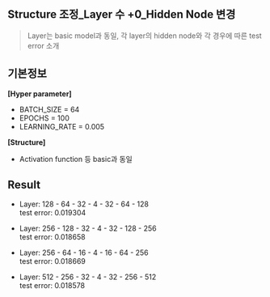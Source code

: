 ## Structure 조정_Layer 수 +0_Hidden Node 변경
> Layer는 basic model과 동일, 각 layer의 hidden node와 각 경우에 따른 test error 소개

기본정보
---
<b>[Hyper parameter]</b></br>
* BATCH_SIZE = 64 </br>
* EPOCHS = 100 </br>
* LEARNING_RATE = 0.005 </br>

<b>[Structure]</b></br>
* Activation function 등 basic과 동일 </br>

Result
---
* Layer: 128 - 64 - 32 - 4 - 32 - 64 - 128 </br>
test error: 0.019304 </br>

* Layer: 256 - 128 - 32 - 4 - 32 - 128 - 256 </br>
test error: 0.018658 </br>

* Layer: 256 - 64 - 16 - 4 - 16 - 64 - 256 </br>
test error: 0.018669 </br>

* Layer: 512 - 256 - 32 - 4 - 32 - 256 - 512 </br>
test error: 0.018578 </br>


